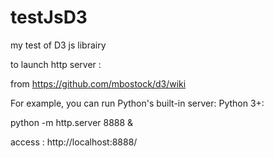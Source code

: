 testJsD3
========
my test of D3 js librairy


to launch http server : 

from https://github.com/mbostock/d3/wiki

For example, you can run Python's built-in server:
Python 3+:

python -m http.server 8888 &

access : http://localhost:8888/


